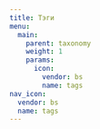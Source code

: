 ```yaml
---
title: Тэги
menu:
  main:
    parent: taxonomy
    weight: 1
    params:
      icon:
        vendor: bs
        name: tags
nav_icon:
  vendor: bs
  name: tags
---
```

